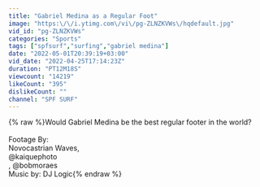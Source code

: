 ```yaml
---
title: "Gabriel Medina as a Regular Foot"
image: "https:\/\/i.ytimg.com\/vi\/pg-ZLNZKVWs\/hqdefault.jpg"
vid_id: "pg-ZLNZKVWs"
categories: "Sports"
tags: ["spfsurf","surfing","gabriel medina"]
date: "2022-05-01T20:39:19+03:00"
vid_date: "2022-04-25T17:14:23Z"
duration: "PT12M18S"
viewcount: "14219"
likeCount: "395"
dislikeCount: ""
channel: "SPF SURF"
---
```

{% raw %}Would Gabriel Medina be the best regular footer in the world? <br /><br />Footage By: <br />Novocastrian Waves, <br />@kaiquephoto<br />, @bobmoraes<br />Music by: DJ Logic{% endraw %}
